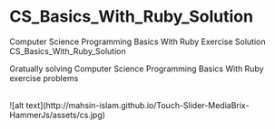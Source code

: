 # CS_Basics_With_Ruby_Solution
Computer Science Programming Basics With Ruby Exercise Solution
CS_Basics_With_Ruby_Solution

Gratually solving Computer Science Programming Basics With Ruby exercise problems


<br>
![alt text](http://mahsin-islam.github.io/Touch-Slider-MediaBrix-HammerJs/assets/cs.jpg)
<br>
